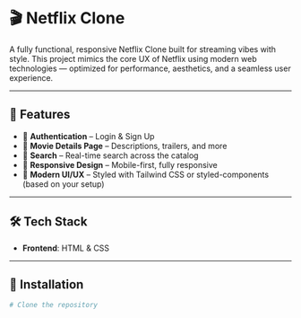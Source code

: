 # 🎬 Netflix Clone

A fully functional, responsive Netflix Clone built for streaming vibes with style. This project mimics the core UX of Netflix using modern web technologies — optimized for performance, aesthetics, and a seamless user experience.

---

## 🚀 Features

- 🔐 **Authentication** – Login & Sign Up
- 🍿 **Movie Details Page** – Descriptions, trailers, and more
- 🔎 **Search** – Real-time search across the catalog
- 📱 **Responsive Design** – Mobile-first, fully responsive
- 💅 **Modern UI/UX** – Styled with Tailwind CSS or styled-components (based on your setup)

---

## 🛠️ Tech Stack

- **Frontend**: HTML & CSS

---

## 🧰 Installation

```bash
# Clone the repository

